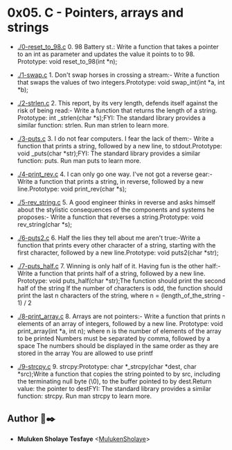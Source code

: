 # 0x05. C - Pointers, arrays and strings

* [./0-reset_to_98.c](./0-reset_to_98.c) 0. 98 Battery st.: Write a function that takes a pointer to an int as parameter and updates the value it points to to 98.
Prototype: void reset_to_98(int *n);

* [./1-swap.c](./1-swap.c) 1. Don't swap horses in crossing a stream:- Write a function that swaps the values of two integers.Prototype: void swap_int(int *a, int *b);

* [./2-strlen.c](./2-strlen.c) 2. This report, by its very length, defends itself against the risk of being read:- Write a function that returns the length of a string.
Prototype: int _strlen(char *s);FYI: The standard library provides a similar function: strlen. Run man strlen to learn more.

* [./3-puts.c](./3-puts.c) 3. I do not fear computers. I fear the lack of them:- Write a function that prints a string, followed by a new line, to stdout.Prototype: void _puts(char *str);FYI: The standard library provides a similar function: puts. Run man puts to learn more.

* [./4-print_rev.c](./4-print_rev.c) 4. I can only go one way. I've not got a reverse gear:- Write a function that prints a string, in reverse, followed by a new line.Prototype: void print_rev(char *s);

* [./5-rev_string.c](./5-rev_string.c) 5. A good engineer thinks in reverse and asks himself about the stylistic consequences of the components and systems he proposes:- Write a function that reverses a string.Prototype: void rev_string(char *s);

* [./6-puts2.c](./6-puts2.c) 6. Half the lies they tell about me aren't true:-Write a function that prints every other character of a string, starting with the first character, followed by a new line.Prototype: void puts2(char *str);

* [./7-puts_half.c](./7-puts_half.c) 7. Winning is only half of it. Having fun is the other half:-Write a function that prints half of a string, followed by a new line.
    Prototype: void puts_half(char *str);The function should print the second half of the string
    If the number of characters is odd, the function should print the last n characters of the string, where n = (length_of_the_string - 1) / 2

* [./8-print_array.c](./8-print_array.c) 8. Arrays are not pointers:- Write a function that prints n elements of an array of integers, followed by a new line.
    Prototype: void print_array(int *a, int n);
    where n is the number of elements of the array to be printed
    Numbers must be separated by comma, followed by a space
    The numbers should be displayed in the same order as they are stored in the array
    You are allowed to use printf

* [./9-strcpy.c](./9-strcpy.c) 9. strcpy:Prototype: char *_strcpy(char *dest, char *src);Write a function that copies the string pointed to by src, including the terminating null byte (\0), to the buffer pointed to by dest.Return value: the pointer to destFYI: The standard library provides a similar function: strcpy. Run man strcpy to learn more.
## Author 🏴✒️

* __Muluken Sholaye Tesfaye__ <[MulukenSholaye](https://github.com/MulukenSholaye)>
